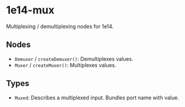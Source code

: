 1e14-mux
========

Multiplexing / demultiplexing nodes for 1e14.

Nodes
-----

* `Demuxer` / `createDemuxer()`: Demultiplexes values.
* `Muxer` / `createMuxer()`: Multiplexes values.

Types
-----

* `Muxed`: Describes a multiplexed input. Bundles port name with value.
